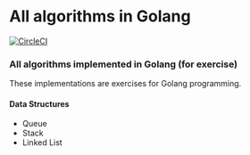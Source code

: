 # All algorithms in Golang

[![CircleCI](https://circleci.com/gh/tossmilestone/go-algorithm.svg?style=shield&circle-token=d21076c5c46f50ff14eecd5d655528f1808472ec)](https://circleci.com/gh/tossmilestone/go-algorithm)

### All algorithms implemented in Golang (for exercise)

These implementations are exercises for Golang programming.

#### Data Structures

- Queue
- Stack
- Linked List
